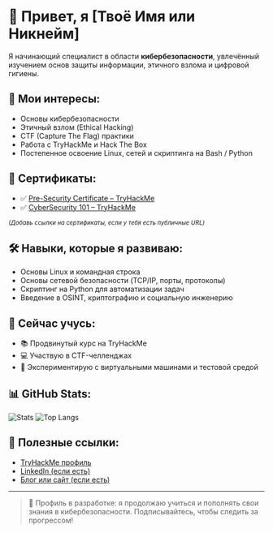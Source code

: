 # 👋 Привет, я [Твоё Имя или Никнейм]

Я начинающий специалист в области **кибербезопасности**, увлечённый изучением основ защиты информации, этичного взлома и цифровой гигиены.

## 🧠 Мои интересы:
- Основы кибербезопасности
- Этичный взлом (Ethical Hacking)
- CTF (Capture The Flag) практики
- Работа с TryHackMe и Hack The Box
- Постепенное освоение Linux, сетей и скриптинга на Bash / Python

## 📜 Сертификаты:

- ✅ [Pre-Security Certificate – TryHackMe](https://tryhackme-cert-link-here.com)  
- ✅ [CyberSecurity 101 – TryHackMe](https://tryhackme-cert-link-here.com)

<sub>*(Добавь ссылки на сертификаты, если у тебя есть публичные URL)*</sub>

## 🛠️ Навыки, которые я развиваю:
- Основы Linux и командная строка
- Основы сетевой безопасности (TCP/IP, порты, протоколы)
- Скриптинг на Python для автоматизации задач
- Введение в OSINT, криптографию и социальную инженерию

## 🌱 Сейчас учусь:
- 📚 Продвинутый курс на TryHackMe
- 💻 Участвую в CTF-челленджах
- 🧪 Экспериментирую с виртуальными машинами и тестовой средой

## 📊 GitHub Stats:
![Stats](https://github-readme-stats.vercel.app/api?username=yourusername&show_icons=true&hide_title=true&count_private=true&theme=dark)
![Top Langs](https://github-readme-stats.vercel.app/api/top-langs/?username=yourusername&layout=compact&theme=dark)

## 🔗 Полезные ссылки:
- [TryHackMe профиль](https://tryhackme.com/p/yourusername)
- [LinkedIn (если есть)](https://linkedin.com/in/yourusername)
- [Блог или сайт (если есть)](https://yourwebsite.com)

---

> 🚧 Профиль в разработке: я продолжаю учиться и пополнять свои знания в кибербезопасности. Подписывайтесь, чтобы следить за прогрессом!
